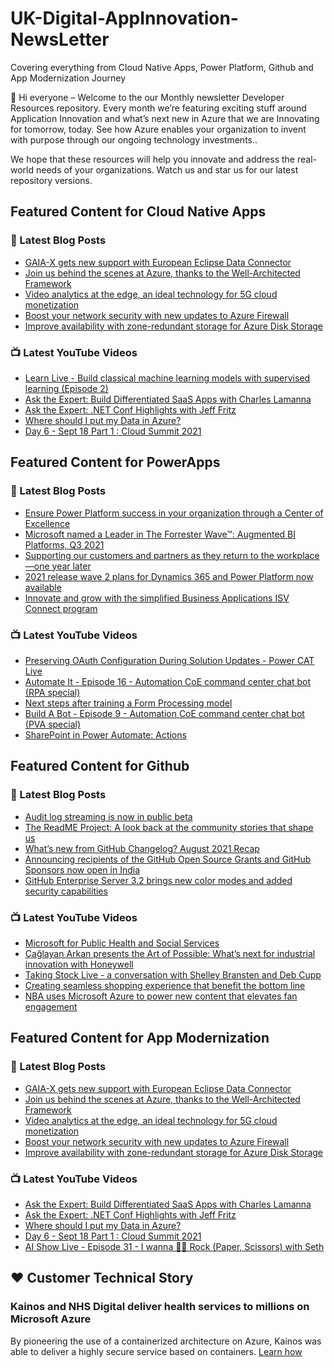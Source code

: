 # UK-Digital-AppInnovation-NewsLetter

Covering everything from Cloud Native Apps, Power Platform, Github and App Modernization Journey

👋 Hi everyone – Welcome to the our Monthly newsletter Developer Resources repository. Every month we’re featuring exciting stuff around Application Innovation and what’s next new in Azure that we are Innovating for tomorrow, today. See how Azure enables your organization to invent with purpose through our ongoing technology investments..


We hope that these resources will help you innovate and address the real-world needs of your organizations. Watch us and star us for our latest repository versions.

## Featured Content for Cloud Native Apps


### 📝 Latest Blog Posts

    
<!-- BLOGCNA:START -->
- [GAIA-X gets new support with European Eclipse Data Connector](https://azure.microsoft.com/blog/gaiax-gets-new-support-with-european-eclipse-data-connector/)
- [Join us behind the scenes at Azure, thanks to the Well-Architected Framework](https://azure.microsoft.com/blog/join-us-behind-the-scenes-at-azure-thanks-to-the-wellarchitected-framework/)
- [Video analytics at the edge, an ideal technology for 5G cloud monetization](https://azure.microsoft.com/blog/video-analytics-at-the-edge-an-ideal-technology-for-5g-cloud-monetization/)
- [Boost your network security with new updates to Azure Firewall](https://azure.microsoft.com/blog/boost-your-network-security-with-new-updates-to-azure-firewall/)
- [Improve availability with zone-redundant storage for Azure Disk Storage](https://azure.microsoft.com/blog/improve-availability-with-zoneredundant-storage-for-azure-disk-storage/)
<!-- BLOGCNA:END -->

### 📺 Latest YouTube Videos

 
<!-- YOUTUBECNA:START -->
- [Learn Live - Build classical machine learning models with supervised learning (Episode 2)](https://www.youtube.com/watch?v=aaQRVlSmjBs)
- [Ask the Expert: Build Differentiated SaaS Apps with Charles Lamanna](https://www.youtube.com/watch?v=-NUpnoi0sf4)
- [Ask the Expert: .NET Conf Highlights with Jeff Fritz](https://www.youtube.com/watch?v=EP3x7jZiSw8)
- [Where should I put my Data in Azure?](https://www.youtube.com/watch?v=61nTmPKyoSM)
- [Day 6 - Sept 18 Part 1 : Cloud Summit 2021](https://www.youtube.com/watch?v=BD9aIScCPd4)
<!-- YOUTUBECNA:END -->

##  Featured Content for PowerApps
### 📝 Latest Blog Posts
<!-- BLOGPOWER:START -->
- [Ensure Power Platform success in your organization through a Center of Excellence](https://cloudblogs.microsoft.com/powerplatform/2021/09/20/ensure-power-platform-success-in-your-organization-through-a-center-of-excellence/)
- [Microsoft named a Leader in The Forrester Wave™: Augmented BI Platforms, Q3 2021](https://powerbi.microsoft.com/en-us/blog/microsoft-named-a-leader-in-the-forrester-wave-augmented-bi-platforms-q3-2021/)
- [Supporting our customers and partners as they return to the workplace—one year later](https://cloudblogs.microsoft.com/powerplatform/2021/07/15/supporting-our-customers-and-partners-as-they-return-to-the-workplace-one-year-later/)
- [2021 release wave 2 plans for Dynamics 365 and Power Platform now available](https://cloudblogs.microsoft.com/dynamics365/bdm/2021/07/15/2021-release-wave-2-plans-for-dynamics-365-and-power-platform-now-available/)
- [Innovate and grow with the simplified Business Applications ISV Connect program](https://cloudblogs.microsoft.com/dynamics365/bdm/2021/07/14/innovate-and-grow-with-the-simplified-business-applications-isv-connect-program/)
<!-- BLOGPOWER:END -->
 ### 📺 Latest YouTube Videos
    
<!-- YOUTUBEPOWER:START -->
- [Preserving OAuth Configuration During Solution Updates - Power CAT Live](https://www.youtube.com/watch?v=HVDf4yAgkyo)
- [Automate It - Episode 16 - Automation CoE command center chat bot (RPA special)](https://www.youtube.com/watch?v=xTMyFjhmdYU)
- [Next steps after training a Form Processing model](https://www.youtube.com/watch?v=CW5en2fTYDc)
- [Build A Bot - Episode 9 - Automation CoE command center chat bot (PVA special)](https://www.youtube.com/watch?v=63-BYh1q5CY)
- [SharePoint in Power Automate: Actions](https://www.youtube.com/watch?v=_ZW9W18B1kY)
<!-- YOUTUBEPOWER:END -->

##  Featured Content for Github
### 📝 Latest Blog Posts
<!-- BLOGGITHUB:START -->
- [Audit log streaming is now in public beta](https://github.blog/2021-09-16-audit-log-streaming-public-beta/)
- [The ReadME Project: A look back at the community stories that shape us](https://github.blog/2021-09-14-the-readme-project-a-look-back-community-stories/)
- [What’s new from GitHub Changelog? August 2021 Recap](https://github.blog/2021-09-13-whats-new-from-github-changelog-august-2021-recap/)
- [Announcing recipients of the GitHub Open Source Grants and GitHub Sponsors now open in India](https://github.blog/2021-09-12-recipients-open-source-grants-github-sponsors-india/)
- [GitHub Enterprise Server 3.2 brings new color modes and added security capabilities](https://github.blog/2021-09-09-github-enterprise-server-3-2-color-modes-security/)
<!-- BLOGGITHUB:END -->
### 📺 Latest YouTube Videos
<!-- YOUTUBEGITHUB:START -->
- [Microsoft for Public Health and Social Services](https://www.youtube.com/watch?v=G31-XLmBb14)
- [Çağlayan Arkan presents the Art of Possible: What’s next for industrial innovation with Honeywell](https://www.youtube.com/watch?v=hZKC-V7vQhM)
- [Taking Stock Live - a conversation with Shelley Bransten and Deb Cupp](https://www.youtube.com/watch?v=1aajZBscKy0)
- [Creating seamless shopping experience that benefit the bottom line](https://www.youtube.com/watch?v=6YWoFd2T_KQ)
- [NBA uses Microsoft Azure to power new content that elevates fan engagement](https://www.youtube.com/watch?v=f94aBI4IW5s)
<!-- YOUTUBEGITHUB:END -->
##  Featured Content for App Modernization
### 📝 Latest Blog Posts
<!-- BLOGAPPMOD:START -->
- [GAIA-X gets new support with European Eclipse Data Connector](https://azure.microsoft.com/blog/gaiax-gets-new-support-with-european-eclipse-data-connector/)
- [Join us behind the scenes at Azure, thanks to the Well-Architected Framework](https://azure.microsoft.com/blog/join-us-behind-the-scenes-at-azure-thanks-to-the-wellarchitected-framework/)
- [Video analytics at the edge, an ideal technology for 5G cloud monetization](https://azure.microsoft.com/blog/video-analytics-at-the-edge-an-ideal-technology-for-5g-cloud-monetization/)
- [Boost your network security with new updates to Azure Firewall](https://azure.microsoft.com/blog/boost-your-network-security-with-new-updates-to-azure-firewall/)
- [Improve availability with zone-redundant storage for Azure Disk Storage](https://azure.microsoft.com/blog/improve-availability-with-zoneredundant-storage-for-azure-disk-storage/)
<!-- BLOGAPPMOD:END -->
### 📺 Latest YouTube Videos
<!-- YOUTUBEAPPMOD:START -->
- [Ask the Expert: Build Differentiated SaaS Apps with Charles Lamanna](https://www.youtube.com/watch?v=-NUpnoi0sf4)
- [Ask the Expert: .NET Conf Highlights with Jeff Fritz](https://www.youtube.com/watch?v=EP3x7jZiSw8)
- [Where should I put my Data in Azure?](https://www.youtube.com/watch?v=61nTmPKyoSM)
- [Day 6 - Sept 18 Part 1 : Cloud Summit 2021](https://www.youtube.com/watch?v=BD9aIScCPd4)
- [AI Show Live - Episode 31 - I wanna 🤘🏽 Rock (Paper, Scissors) with Seth](https://www.youtube.com/watch?v=7tzzVUHKBcQ)
<!-- YOUTUBEAPPMOD:END -->


## ♥️ Customer Technical Story 

### Kainos and NHS Digital deliver health services to millions on Microsoft Azure

By pioneering the use of a containerized architecture on Azure, Kainos was able to deliver a highly secure service based on containers. [Learn how](https://customers.microsoft.com/en-us/story/1368348549535774520-kainos-and-nhs-digital-deliver-health-services-to-millions-on-microsoft-azure)

